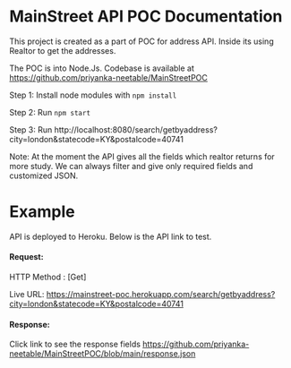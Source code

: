 # MainStreet API POC Documentation #
This project is created as a part of POC for address API. Inside its using Realtor to get the addresses.

The POC is into Node.Js. Codebase is available at https://github.com/priyanka-neetable/MainStreetPOC


Step 1: Install node modules with `npm install`

Step 2: Run `npm start`

Step 3: Run http://localhost:8080/search/getbyaddress?city=london&statecode=KY&postalcode=40741

Note: At the moment the API gives all the fields which realtor returns for more study. We can always filter and give only required fields and customized JSON.

# Example #

API is deployed to Heroku. Below is the API link to test.

#### Request:

HTTP Method : [Get]

Live URL: https://mainstreet-poc.herokuapp.com/search/getbyaddress?city=london&statecode=KY&postalcode=40741

#### Response:

Click link to see the response fields https://github.com/priyanka-neetable/MainStreetPOC/blob/main/response.json